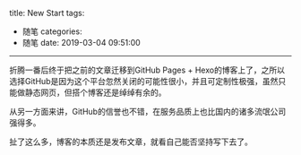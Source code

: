 title: New Start
tags:
  - 随笔
categories:
  - 随笔
date: 2019-03-04 09:51:00
---

折腾一番后终于把之前的文章迁移到GitHub Pages + Hexo的博客上了，之所以选择GitHub是因为这个平台忽然关闭的可能性很小，并且可定制性极强，虽然只能做静态网页，但搭个博客还是绰绰有余的。

从另一方面来讲，GitHub的信誉也不错，在服务品质上也比国内的诸多流氓公司强得多。

扯了这么多，博客的本质还是发布文章，就看自己能否坚持写下去了。